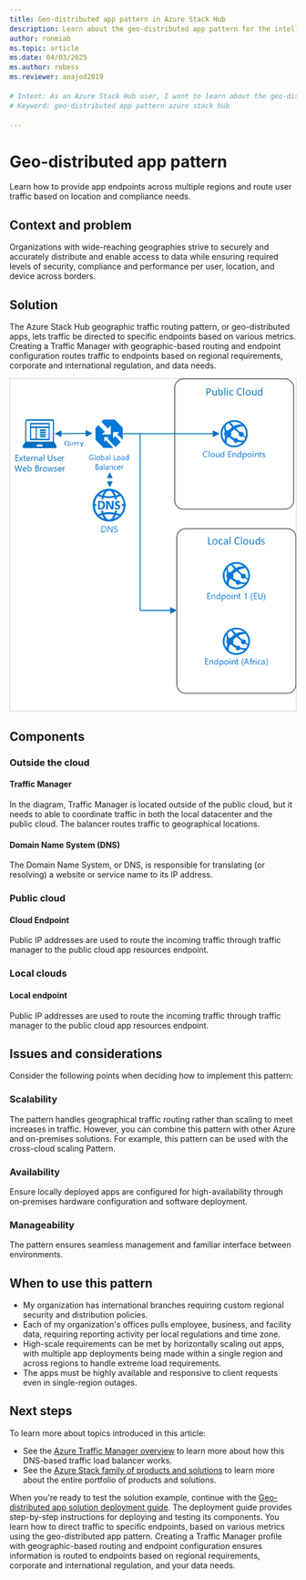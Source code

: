 ```yaml
---
title: Geo-distributed app pattern in Azure Stack Hub
description: Learn about the geo-distributed app pattern for the intelligent edge using Azure and Azure Stack Hub.
author: ronmiab 
ms.topic: article
ms.date: 04/03/2025
ms.author: robess
ms.reviewer: anajod2019

# Intent: As an Azure Stack Hub user, I want to learn about the geo-distributed app pattern so I can direct traffic to specific endpoints based on various metrics.
# Keyword: geo-distributed app pattern azure stack hub

---
```


# Geo-distributed app pattern

Learn how to provide app endpoints across multiple regions and route user traffic based on location and compliance needs.

## Context and problem

Organizations with wide-reaching geographies strive to securely and accurately distribute and enable access to data while ensuring required levels of security, compliance and performance per user, location, and device across borders.

## Solution

The Azure Stack Hub geographic traffic routing pattern, or geo-distributed apps, lets traffic be directed to specific endpoints based on various metrics. Creating a Traffic Manager with geographic-based routing and endpoint configuration routes traffic to endpoints based on regional requirements, corporate and international regulation, and data needs.

![Geo-distributed pattern](media/pattern-geo-distributed/geo-distribution.png)

## Components

### Outside the cloud

#### Traffic Manager

In the diagram, Traffic Manager is located outside of the public cloud, but it needs to able to coordinate traffic in both the local datacenter and the public cloud. The balancer routes traffic to geographical locations.

#### Domain Name System (DNS)

The Domain Name System, or DNS, is responsible for translating (or resolving) a website or service name to its IP address.

### Public cloud

#### Cloud Endpoint

Public IP addresses are used to route the incoming traffic through traffic manager to the public cloud app resources endpoint.  

### Local clouds

#### Local endpoint

Public IP addresses are used to route the incoming traffic through traffic manager to the public cloud app resources endpoint.

## Issues and considerations

Consider the following points when deciding how to implement this pattern:

### Scalability

The pattern handles geographical traffic routing rather than scaling to meet increases in traffic. However, you can combine this pattern with other Azure and on-premises solutions. For example, this pattern can be used with the cross-cloud scaling Pattern.

### Availability

Ensure locally deployed apps are configured for high-availability through on-premises hardware configuration and software deployment.

### Manageability

The pattern ensures seamless management and familiar interface between environments.

## When to use this pattern

- My organization has international branches requiring custom regional security and distribution policies.
- Each of my organization's offices pulls employee, business, and facility data, requiring reporting activity per local regulations and time zone.
- High-scale requirements can be met by horizontally scaling out apps, with multiple app deployments being made within a single region and across regions to handle extreme load requirements.
- The apps must be highly available and responsive to client requests even in single-region outages.

## Next steps

To learn more about topics introduced in this article:

- See the [Azure Traffic Manager overview](/azure/traffic-manager/traffic-manager-overview) to learn more about how this DNS-based traffic load balancer works.
- See the [Azure Stack family of products and solutions](/azure-stack) to learn more about the entire portfolio of products and solutions.

When you're ready to test the solution example, continue with the [Geo-distributed app solution deployment guide](/azure/architecture/hybrid/deployments/solution-deployment-guide-geo-distributed?toc=/hybrid/app-solutions/toc.json&bc=/hybrid/breadcrumb/toc.json). The deployment guide provides step-by-step instructions for deploying and testing its components. You learn how to direct traffic to specific endpoints, based on various metrics using the geo-distributed app pattern. Creating a Traffic Manager profile with geographic-based routing and endpoint configuration ensures information is routed to endpoints based on regional requirements, corporate and international regulation, and your data needs.